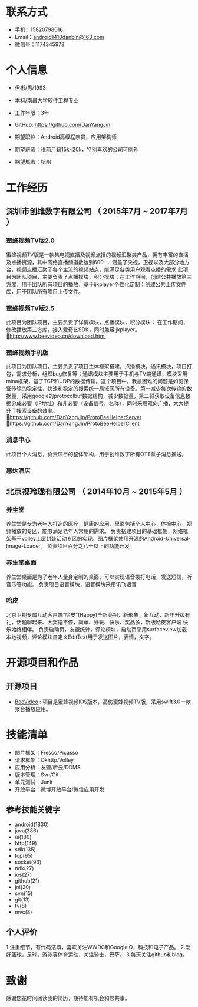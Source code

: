 # 联系方式

- 手机：15820798016
- Email：android1410danbin@163.com
- 微信号：1174345973

# 个人信息

 - 但彬/男/1993
 - 本科/南昌大学软件工程专业 
 - 工作年限：3年
 - GitHub: https://github.com/DanYangJin 

 - 期望职位：Android高级程序员，应用架构师
 - 期望薪资：税前月薪15k~20k，特别喜欢的公司可例外
 - 期望城市：杭州

# 工作经历

## 深圳市创维数字有限公司 （ 2015年7月 ~ 2017年7月 ）

### 蜜蜂视频TV版2.0 
蜜蜂视频TV版是一款集电视直播及视频点播的视频汇聚类产品，拥有丰富的直播及点播资源，其中网络直播频道数达到600+，涵盖了央视，卫视以及大部分地方台，视频点播汇聚了各个主流的视频站点，能满足各类用户观看点播的需求
此项目为团队项目，主要负责了点播模块，积分模块；在工作期间，创建公共播放第三方库，用于团队所有项目的播放，基于ijkplayer个性化定制；创建公共上传文件库，用于团队所有项目上传文件。

### 蜜蜂视频TV版2.5 
此项目为团队项目，主要负责了详情模块，点播模块，积分模块；
在工作期间，修改播放第三方库，接入爱奇艺SDK，同时兼容ijkplayer。
🔗http://www.beevideo.cn/download.html


### 蜜蜂视频手机版
此项目为团队项目，主要负责了项目主体框架搭建，点播模块，通讯模块，项目打包，需求分析，组织bug修复等；通讯模块主要用于手机与TV端通讯，模块采用mina框架，基于TCP和UDP的数据传输。这个项目中，我最困难的问题是如何保证传输的稳定性，快速和稳定的搜索统一局域网所有设备。第一减少每次传输的数据量，采用google的protocolbuf数据结构，减少数据量，第二将获取设备信息数据分成必要（IP地址）和非必要（设备信号，名称），同时采用双向广播，大大提升了搜索设备的效率。
🔗https://github.com/DanYangJin/ProtoBeeHelperServer
🔗https://github.com/DanYangJin/ProtoBeeHelperClient


### 消息中心
此项目个人消息，负责项目的整体架构，用于创维数字所有OTT盒子消息推送。

### 惠达酒店

 
## 北京视玲珑有限公司 （ 2014年10月 ~ 2015年5月 ）

### 养生堂
养生堂是专为老年人打造的医疗，健康的应用，里面包括个人中心，体检中心，视频播放的专区，能够满足老年人常用的需求。
负责搭建项目的基础框架，网络框架基于volley上层封装活动专区的实现，图片框架使用开源的Android-Universal-Image-Loader。
负责项目百分之八十以上的功能开发



### 养生堂桌面
养生堂桌面是为了老年人量身定制的桌面，可以实现语音拨打电话，发送短信，听音乐等功能。
负责项目语音模块，语音模块采用讯飞语音


### 哈皮
北京卫视专属互动客户端“哈皮”(Happy)全新亮相，新形象，新互动，新年升级有礼，话题聊起来、大奖送不停，简单、好玩、快乐、奖品多，新版哈皮客户端 快乐始终相伴。
负责启动页，友盟统计，评论模块，启动页采用surfaceview加载本地视频，评论模块自定义EditText用于发送图片，表情，文字。


# 开源项目和作品

## 开源项目

 - [BeeVideo](https://github.com/DanYangJin/BeeVideo) : 项目是蜜蜂视频IOS版本，高仿蜜蜂视频TV版，采用swift3.0一款聚合播放应用。

# 技能清单

- 图片框架：Fresco/Picasso
- 请求框架：Okhttp/Volley
- 应用分析：友盟/听云/DDMS
- 版本管理：Svn/Git
- 单元测试：Junit
- 开放平台：微博开放平台/微信应用开发

## 参考技能关键字

- android(1830)
- java(386)
- ui(180)
- http(149)
- sdk(135)
- tcp(95)
- socket(93)
- ndk(27)
- ios(27)
- github(21)
- jni(20)
- svn(15)
- git(13)
- tv(8)
- mvc(8)

## 个人评价
1.注重细节，有代码洁癖，喜欢关注WWDC和GoogleIO，科技和电子产品。
2.爱好篮球，足球，游泳等体育运动，关注骑士，巴萨。
3.每天关注github和blog。

# 致谢
感谢您花时间阅读我的简历，期待能有机会和您共事。
